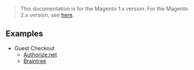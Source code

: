 <blockquote class="important">
This documentation is for the Magento 1.x version. For the Magento 2.x version, see <a href="https://nickolasburr.github.io/magento/extensions/2.x/testlivecheckout/latest/">here</a>.
</blockquote>

## Examples

+ Guest Checkout
    - [Authorize.net](https://nickolasburr.github.io/magento/extensions/1.x/testlivecheckout/latest/examples/guest-checkout/authorizenet/)
    - [Braintree](https://nickolasburr.github.io/magento/extensions/1.x/testlivecheckout/latest/examples/guest-checkout/braintree/)
